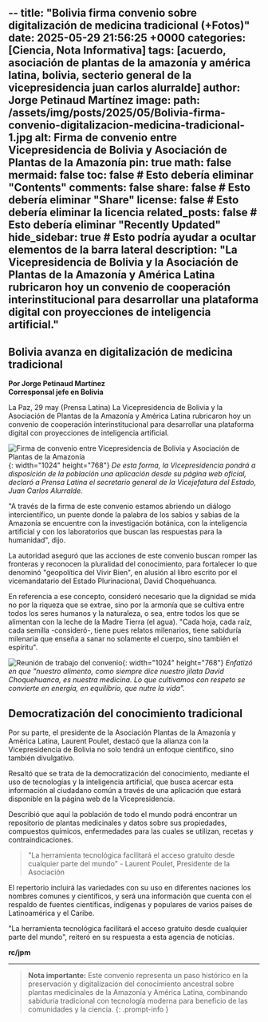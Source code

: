 --
title: "Bolivia firma convenio sobre digitalización de medicina tradicional (+Fotos)"
date: 2025-05-29 21:56:25 +0000
categories: [Ciencia, Nota Informativa]
tags: [acuerdo, asociación de plantas de la amazonía y américa latina, bolivia, secterio general de la vicepresidencia juan carlos alurralde]
author: Jorge Petinaud Martínez
image:
  path: /assets/img/posts/2025/05/Bolivia-firma-convenio-digitalizacion-medicina-tradicional-1.jpg
  alt: Firma de convenio entre Vicepresidencia de Bolivia y Asociación de Plantas de la Amazonía
pin: true
math: false
mermaid: false
toc: false  # Esto debería eliminar "Contents"
comments: false
share: false  # Esto debería eliminar "Share"
license: false  # Esto debería eliminar la licencia
related_posts: false  # Esto debería eliminar "Recently Updated"
hide_sidebar: true  # Esto podría ayudar a ocultar elementos de la barra lateral
description: "La Vicepresidencia de Bolivia y la Asociación de Plantas de la Amazonía y América Latina rubricaron hoy un convenio de cooperación interinstitucional para desarrollar una plataforma digital con proyecciones de inteligencia artificial."
---

## Bolivia avanza en digitalización de medicina tradicional

**Por Jorge Petinaud Martínez**  
**Corresponsal jefe en Bolivia**

La Paz, 29 may (Prensa Latina) La Vicepresidencia de Bolivia y la Asociación de Plantas de la Amazonía y América Latina rubricaron hoy un convenio de cooperación interinstitucional para desarrollar una plataforma digital con proyecciones de inteligencia artificial.

![Firma de convenio entre Vicepresidencia de Bolivia y Asociación de Plantas de la Amazonía](/assets/img/posts/2025/05/Bolivia-firma-convenio-digitalizacion-medicina-tradicional1.jpg){: width="1024" height="768"}
*De esta forma, la Vicepresidencia pondrá a disposición de la población una aplicación desde su página web oficial, declaró a Prensa Latina el secretario general de la Vicejefatura del Estado, Juan Carlos Alurralde.*

"A través de la firma de este convenio estamos abriendo un diálogo intercientífico, un puente donde la palabra de los sabios y sabias de la Amazonía se encuentre con la investigación botánica, con la inteligencia artificial y con los laboratorios que buscan las respuestas para la humanidad", dijo.

La autoridad aseguró que las acciones de este convenio buscan romper las fronteras y reconocen la pluralidad del conocimiento, para fortalecer lo que denominó "geopolítica del Vivir Bien", en alusión al libro escrito por el vicemandatario del Estado Plurinacional, David Choquehuanca.

En referencia a ese concepto, consideró necesario que la dignidad se mida no por la riqueza que se extrae, sino por la armonía que se cultiva entre todos los seres humanos y la naturaleza, o sea, entre todos los que se alimentan con la leche de la Madre Tierra (el agua). "Cada hoja, cada raíz, cada semilla -consideró-, tiene pues relatos milenarios, tiene sabiduría milenaria que enseña a sanar no solamente el cuerpo, sino también el espíritu".

![Reunión de trabajo del convenio](/assets/img/posts/2025/05/Bolivia-firma-convenio-digitalizacion-medicina-tradicional2.jpg){: width="1024" height="768"}
*Enfatizó en que "nuestro alimento, como siempre dice nuestro jilata David Choquehuanca, es nuestra medicina. Lo que cultivamos con respeto se convierte en energía, en equilibrio, que nutre la vida".*

## Democratización del conocimiento tradicional

Por su parte, el presidente de la Asociación Plantas de la Amazonía y América Latina, Laurent Poulet, destacó que la alianza con la Vicepresidencia de Bolivia no solo tendrá un enfoque científico, sino también divulgativo.

Resaltó que se trata de la democratización del conocimiento, mediante el uso de tecnologías y la inteligencia artificial, que busca acercar esta información al ciudadano común a través de una aplicación que estará disponible en la página web de la Vicepresidencia.

Describió que aquí la población de todo el mundo podrá encontrar un repositorio de plantas medicinales y datos sobre sus propiedades, compuestos químicos, enfermedades para las cuales se utilizan, recetas y contraindicaciones.

> "La herramienta tecnológica facilitará el acceso gratuito desde cualquier parte del mundo" - Laurent Poulet, Presidente de la Asociación

El repertorio incluirá las variedades con su uso en diferentes naciones los nombres comunes y científicos, y será una información que cuenta con el respaldo de fuentes científicas, indígenas y populares de varios países de Latinoamérica y el Caribe.

"La herramienta tecnológica facilitará el acceso gratuito desde cualquier parte del mundo", reiteró en su respuesta a esta agencia de noticias.

**rc/jpm**

---

> **Nota importante:** Este convenio representa un paso histórico en la preservación y digitalización del conocimiento ancestral sobre plantas medicinales de la Amazonía y América Latina, combinando sabiduría tradicional con tecnología moderna para beneficio de las comunidades y la ciencia.
{: .prompt-info }
